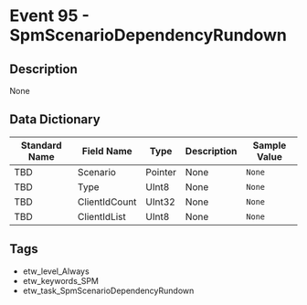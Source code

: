 # Event 95 - SpmScenarioDependencyRundown

## Description
None

## Data Dictionary
|Standard Name|Field Name|Type|Description|Sample Value|
|---|---|---|---|---|
|TBD|Scenario|Pointer|None|`None`|
|TBD|Type|UInt8|None|`None`|
|TBD|ClientIdCount|UInt32|None|`None`|
|TBD|ClientIdList|UInt8|None|`None`|

## Tags
* etw_level_Always
* etw_keywords_SPM
* etw_task_SpmScenarioDependencyRundown